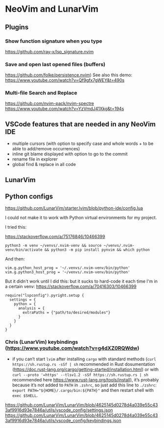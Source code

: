 # NeoVim and LunarVim

## Plugins

### Show function signature when you type
https://github.com/ray-x/lsp_signature.nvim

### Save and open last opened files (buffers)
https://github.com/folke/persistence.nvim)
See also this demo: https://www.youtube.com/watch?v=Qf9gfx7gWEY&t=490s

### Multi-file Search and Replace
https://github.com/nvim-pack/nvim-spectre
https://www.youtube.com/watch?v=YzVmdJ41Xkg&t=194s

## VSCode features that are needed in any NeoVim IDE
- multiple cursors (with option to specify case and whole words + to be able to add/remove occurrences)
- inline git blame displayed with option to go to the commit
- rename file in explorer
- global find & replace in all code

## LunarVim

## Python configs

https://github.com/LunarVim/starter.lvim/blob/python-ide/config.lua

I could not make it to work with Python virtual environments for my project. 

I tried this:

https://stackoverflow.com/a/75176846/10466399

```
python3 -m venv ~/venvs/.nvim-venv && source ~/venvs/.nvim-venv/bin/activate && python3 -m pip install pynvim && which python
```

And then:
```
vim.g.python_host_prog = '~/.venvs/.nvim-venv/bin/python'
vim.g.python3_host_prog = '~/venvs/.nvim-venv/bin/python'
```

But it didn't work until I did this:
but it sucks to hard-code it each time I'm in a certain venv:
https://stackoverflow.com/a/70416303/10466399

```
require("lspconfig").pyright.setup {
  settings = {
    python = {
      analysis = {
        extraPaths = {"path/to/desired/modules"}
      }
    }
  }
}
```

### Chris (LunarVim) keybindings (https://www.youtube.com/watch?v=g4dXZ0RQWdw)

- if you can’t start `lvim` after installing `cargo` with standard methods (`curl https://sh.rustup.rs -sSf | sh` recommended in Rust dosumentation (https://doc.rust-lang.org/cargo/getting-started/installation.html) or with `curl --proto '=https' --tlsv1.2 -sSf https://sh.rustup.rs | sh` recommended here https://www.rust-lang.org/tools/install), it’s probably because it’s not added to `PATH` in `.zshrc`, so just add this line to `./zshrc`: `export PATH="${HOME}/.cargo/bin:${PATH}"` and then restart shell with `exec $SHELL`.

https://github.com/LunarVim/LunarVim/blob/4625145d0278d4a039e55c433af9916d93e7846a/utils/vscode_config/settings.json
https://github.com/LunarVim/LunarVim/blob/4625145d0278d4a039e55c433af9916d93e7846a/utils/vscode_config/keybindings.json
